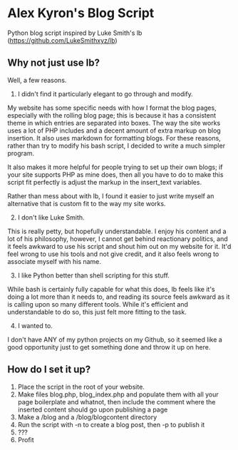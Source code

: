 # Alex Kyron's Blog Script
Python blog script inspired by Luke Smith's lb (https://github.com/LukeSmithxyz/lb)
## Why not just use lb?
Well, a few reasons.

1. I didn't find it particularly elegant to go through and modify.

My website has some specific needs with how I format the blog pages, especially with the rolling blog page; this is because it has a consistent theme in which entries are separated into boxes.
The way the site works uses a lot of PHP includes and a decent amount of extra markup on blog insertion. It also uses markdown for formatting blogs. For these reasons, rather than try to modify his bash script, I decided to write a much simpler program.

It also makes it more helpful for people trying to set up their own blogs; if your site supports PHP as mine does, then all you have to do to make this script fit perfectly is adjust the markup in the insert_text variables.

Rather than mess about with lb, I found it easier to just write myself an alternative that is custom fit to the way my site works.


2. I don't like Luke Smith.

This is really petty, but hopefully understandable. I enjoy his content and a lot of his philosophy, however, I cannot get behind reactionary politics, and it feels awkward to use his script and shout him out on my website for it. It'd feel wrong to use his tools and not give credit, and it also feels wrong to associate myself with his name.


3. I like Python better than shell scripting for this stuff.

While bash is certainly fully capable for what this does, lb feels like it's doing a lot more than it needs to, and reading its source feels awkward as it is calling upon so many different tools. While it's efficient and understandable to do so, this just felt more fitting to the task.


4. I wanted to.

I don't have ANY of my python projects on my Github, so it seemed like a good opportunity just to get something done and throw it up on here.
## How do I set it up?
1. Place the script in the root of your website.
2. Make files blog.php, blog_index.php and populate them with all your page boilerplate and whatnot, then include the comment <!--ab--> where the inserted content should go upon publishing a page
3. Make a /blog and a /blog/blogcontent directory
4. Run the script with -n to create a blog post, then -p to publish it
5. ???
6. Profit
